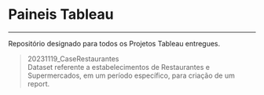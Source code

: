 # Paineis Tableau

---------------------------------   
Repositório designado para todos os Projetos Tableau entregues.


> 20231119_CaseRestaurantes   
Dataset referente a estabelecimentos de Restaurantes e Supermercados, em um período específico, para criação de um report.





